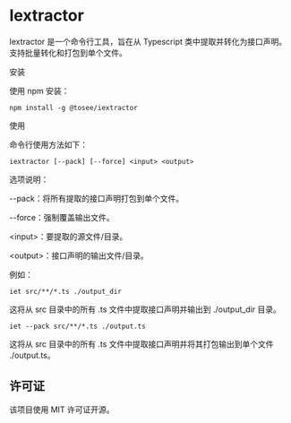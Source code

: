 # Iextractor

Iextractor 是一个命令行工具，旨在从 Typescript 类中提取并转化为接口声明。支持批量转化和打包到单个文件。

安装

使用 npm 安装：

```
npm install -g @tosee/iextractor
```
使用

命令行使用方法如下：

```
iextractor [--pack] [--force] <input> <output>
```
选项说明：

--pack：将所有提取的接口声明打包到单个文件。

--force：强制覆盖输出文件。

\<input>：要提取的源文件/目录。

\<output>：接口声明的输出文件/目录。

例如：

```
iet src/**/*.ts ./output_dir
```
这将从 src 目录中的所有 .ts 文件中提取接口声明并输出到 ./output_dir 目录。

```
iet --pack src/**/*.ts ./output.ts
```
这将从 src 目录中的所有 .ts 文件中提取接口声明并将其打包输出到单个文件 ./output.ts。

## 许可证

该项目使用 MIT 许可证开源。